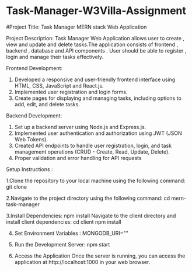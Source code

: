 # Task-Manager-W3Villa-Assignment

#Project Title:
 Task Manager MERN stack Web Application 

Project Description:
Task Manager Web Application allows user to create , view and update and delete tasks.The application consists of frontend , backend , database and API components .
User should be able to register , login and manage their tasks effectively.

Frontend Development:
1. Developed a responsive and user-friendly frontend interface using HTML, CSS, JavaScript and  React.js.
2. Implemented user registration and login forms.
3. Create pages for displaying and managing tasks, including options to add, edit, and delete tasks.

Backend Development:
1. Set up a backend server using Node.js and Express.js.
2. Implemented user authentication and authorization using JWT (JSON Web Tokens).
3. Created API endpoints to handle user registration, login, and task management operations (CRUD - Create, Read, Update, Delete).
4. Proper validation and error handling for API requests

Setup Instructions :

1.Clone the repository to your local machine using the following command:
   git clone <repository-url>

2.Navigate to the project directory using the following command:
   cd mern-task-manager

3.Install Dependencies:
   npm install
   Navigate to the client directory and install client dependencies:
    cd client
    npm install

4. Set Environment Variables    :
    MONGODB_URI="<your-mongodb-url>"

5. Run the Development Server:
    npm start

6. Access the Application
    Once the server is running, you can access the application at http://localhost:1000 in your web browser.


